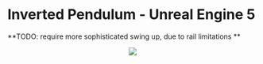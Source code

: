 # Inverted Pendulum - Unreal Engine 5
 **TODO: require more sophisticated swing up, due to rail limitations **

<p align="center">
    <img src="misc/images/pendulum_gif.gif"/>
</p>